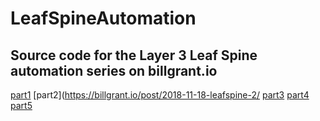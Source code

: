 # LeafSpineAutomation

## Source code for the Layer 3 Leaf Spine automation series on billgrant.io

[part1](https://billgrant.io/post/2018-11-08-leafspine-1/)
[part2](https://billgrant.io/post/2018-11-18-leafspine-2/
[part3](https://billgrant.io/post/2018-11-19-leafspine-3/)
[part4](https://billgrant.io/post/2018-11-20-leafspine-4/)
[part5](https://billgrant.io/post/2018-11-21-leafspine-5/)